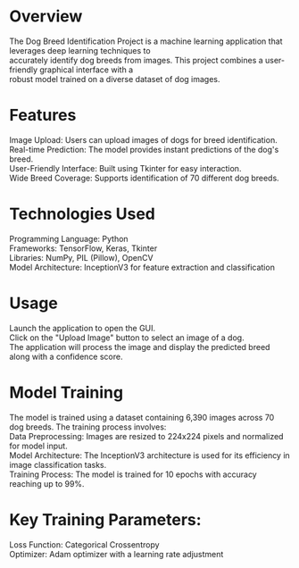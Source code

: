 # Overview
The Dog Breed Identification Project is a machine learning application that leverages deep learning techniques to \
accurately identify dog breeds from images. This project combines a user-friendly graphical interface with a \
robust model trained on a diverse dataset of dog images.

# Features
  Image Upload: Users can upload images of dogs for breed identification.\
  Real-time Prediction: The model provides instant predictions of the dog's breed.\
  User-Friendly Interface: Built using Tkinter for easy interaction.\
  Wide Breed Coverage: Supports identification of 70 different dog breeds.

# Technologies Used
  Programming Language: Python\
  Frameworks: TensorFlow, Keras, Tkinter\
  Libraries: NumPy, PIL (Pillow), OpenCV\
  Model Architecture: InceptionV3 for feature extraction and classification

# Usage
  Launch the application to open the GUI.\
  Click on the "Upload Image" button to select an image of a dog.\
  The application will process the image and display the predicted breed along with a confidence score.

# Model Training
The model is trained using a dataset containing 6,390 images across 70 dog breeds. The training process involves:\
  Data Preprocessing: Images are resized to 224x224 pixels and normalized for model input.\
  Model Architecture: The InceptionV3 architecture is used for its efficiency in image classification tasks.\
  Training Process: The model is trained for 10 epochs with accuracy reaching up to 99%.

# Key Training Parameters:
  Loss Function: Categorical Crossentropy\
  Optimizer: Adam optimizer with a learning rate adjustment
